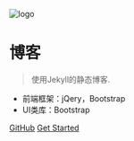 ![logo](https://docsify.js.org/_media/icon.svg)

# 博客

> 使用Jekyll的静态博客.

* 前端框架：jQery，Bootstrap
* UI类库：Bootstrap

[GitHub](https://github.com/lsqtongxin/lsqtongxin.github.io.git)
[Get Started](#quick-start)